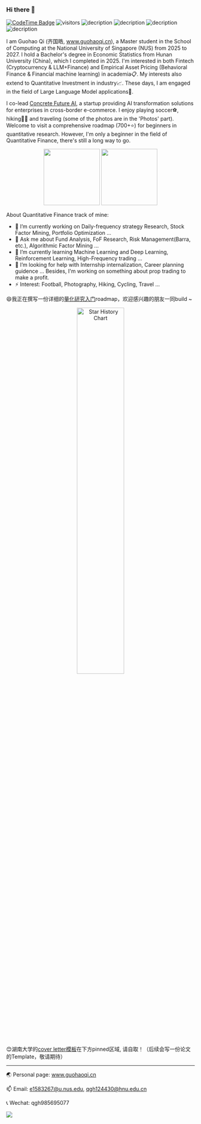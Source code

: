 ### Hi there 👋 
[![CodeTime Badge](https://img.shields.io/endpoint?style=social&color=222&url=https%3A%2F%2Fapi.codetime.dev%2Fshield%3Fid%3D24355%26project%3D%26in=0)](https://codetime.dev)
 ![visitors](https://visitor-badge.laobi.icu/badge?page_id=Barca0412.Barca0412)
![decription](https://img.shields.io/badge/Language-Python-green)
![decription](https://img.shields.io/badge/Language-R-blue)
![decription](https://img.shields.io/badge/Language-C++-red)
![decription](https://img.shields.io/badge/Language-SAS-white)


I am Guohao Qi (齐国皓, www.guohaoqi.cn), a Master student in the School of Computing at the National University of Singapore (NUS) from 2025 to 2027. I hold a Bachelor's degree in Economic Statistics from Hunan University (China), which I completed in 2025. I'm interested in both Fintech (Cryptocurrency & LLM+Finance) and Empirical Asset Pricing (Behavioral Finance & Financial machine learning) in academia📋. My interests also extend to Quantitative Investment in industry📈. These days, I am engaged in the field of Large Language Model applications🤖.


I co-lead [Concrete Future AI](https://www.guohaoqi.cn/concrete-future), a startup providing AI transformation solutions for enterprises in cross-border e-commerce. I enjoy playing soccer⚽️, hiking🧗‍♂️ and traveling (some of the photos are in the 'Photos' part). Welcome to visit a comprehensive roadmap (700+⭐) for beginners in quantitative research. However, I'm only a beginner in the field of Quantitative Finance, there's still a long way to go.


<div align="center">
  <img src="https://github-readme-stats.vercel.app/api?username=Barca0412&height=137" height="150px" />
  <img src="https://github-readme-stats.vercel.app/api/top-langs/?username=Barca0412&layout=compact&height=137" height="150px" />
</div>

<!--
[![Top Langs](https://github-readme-stats.vercel.app/api/top-langs/?username=anuraghazra&layout=donut)](https://github.com/anuraghazra/github-readme-stats)
-->




<!--
<div align="center"> 
 <img height="137px" 
  src="https://github-readme-stats.vercel.app/api?username=Barca0412&hide_title=true&hide_border=true&show_icons=trueline_height=21&text_color=000&icon_color=000&bg_color=0,ea6161,ffc64d,fffc4d,52fa5a&theme=graywhite" /> 
</div> 
-->
About Quantitative Finance track of mine:
- 🔭 I’m currently working on Daily-frequency strategy Research, Stock Factor Mining, Portfolio Optimization  ...
- 💬 Ask me about Fund Analysis, FoF Research, Risk Management(Barra, etc.), Algorithmic Factor Mining ...
- 🌱 I’m currently learning Machine Learning and Deep Learning, Reinforcement Learning, High-Frequency trading ...
- 🤔 I’m looking for help with Internship internalization, Career planning guidence ... Besides, I'm working on something about prop trading to make a profit. 
- ⚡ Interest: Football, Photography, Hiking, Cycling, Travel ...


<!-- 
 ## 😄 By the way, I'm leading a team to design a Quantitative Strategy for investing in the Chinese stock market based on multi-factor model(temporarily). If you have interest in this project, please contact me ! 
-->

<!--
😄我正在进行 使用算法挖掘选股因子 的工作，欢迎与我讨论 ！
-->
😄我正在撰写一份详细的[量化研究入门](https://github.com/Barca0412/Introduction-to-Quantitative-Finance)roadmap，欢迎感兴趣的朋友一同build ~
<!--
<p align="center">
  <img src="https://github.com/user-attachments/assets/6e94cd3b-d25e-4888-b404-e42c54af56a8" alt="star-history-2024731" width="50%">
</p>
-->
<p align="center">
  <img src="https://api.star-history.com/svg?repos=Barca0412/Introduction-to-Quantitative-Finance&type=Date" alt="Star History Chart" width="50%">
</p>

😊湖南大学的[cover letter模板](https://github.com/Barca0412/Cover-letter-of-Hunan-University)在下方pinned区域, 请自取！（后续会写一份论文的Template，敬请期待）
<!--
<span > 
<img src="https://img.shields.io/badge/-HTML5-E34F26?style=flat-square&logo=html5&logoColor=white" /> 
<img src="https://img.shields.io/badge/-CSS3-1572B6?style=flat-square&logo=css3" /> 
 <img src="https://img.shields.io/badge/-JavaScript-oringe?style=flat-square&logo=javascript" /> 
</span>
-->

-------

🌏 Personal page: www.guohaoqi.cn

📫 Email: e1583267@u.nus.edu, qgh124430@hnu.edu.cn

📞 Wechat: qgh985695077

<a href='https://clustrmaps.com/site/1bza4'  title='Visit tracker'><img src='//clustrmaps.com/map_v2.png?cl=ffffff&w=450&t=n&d=cVC4cPmbBANO1z7BYtwwS9JV9ShIe_AyLkLOnRp0IGM'/></a>


<!--
![Visitor Count](https://profile-counter.glitch.me/{Barca0412}/count.svg)
-->
<!--
🏆：
<div align="center"> <img src="https://github-profile-trophy.vercel.app/?username=Barca0412" /> </div>
-->



<!--
**Barca0412/Barca0412** is a ✨ _special_ ✨ repository because its `README.md` (this file) appears on your GitHub profile.
Here are some ideas to get you started:

- 🔭 I’m currently working on ...
- 🌱 I’m currently learning ...
- 👯 I’m looking to collaborate on ...
- 🤔 I’m looking for help with ...
- 💬 Ask me about ...
- 📫 How to reach me: ...
- 😄 Pronouns: ...
- ⚡ Fun fact: ...
-->
